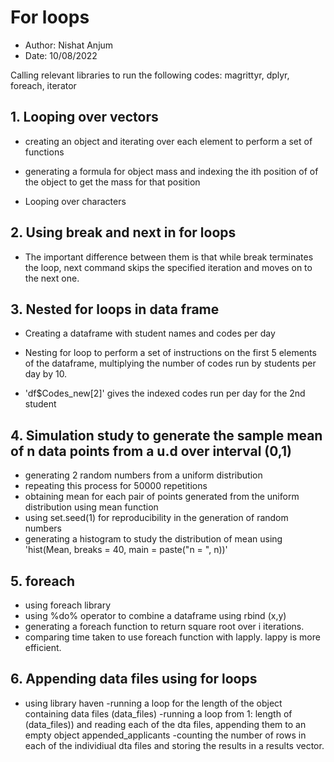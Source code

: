 # For loops
- Author: Nishat Anjum
- Date: 10/08/2022

Calling relevant libraries to run the following codes: magrittyr, dplyr, foreach, iterator


## 1. Looping over vectors

- creating an object and iterating over each element to perform a set of functions

- generating a formula for object mass and indexing the ith position of of the object to get the mass for that position
- Looping over characters

## 2. Using break and next in for loops

- The important difference between them is that while break terminates the loop, next command skips the specified iteration and moves on to the next one.


## 3. Nested for loops in data frame

- Creating a dataframe with student names and codes per day

- Nesting for loop to perform a set of instructions on the first 5 elements of the dataframe, multiplying the number of codes run by students per day by 10.
- 'df$Codes_new[2]' gives the indexed codes run per day for the 2nd student
## 4. Simulation study to generate the sample mean of n data points from a u.d over interval (0,1)
- generating 2 random numbers from a uniform distribution
- repeating this process for 50000 repetitions
- obtaining mean for each pair of points generated from the uniform distribution using mean function
- using set.seed(1) for reproducibility in the generation of random numbers
- generating a histogram to study the distribution of mean using 'hist(Mean, breaks = 40, main = paste("n = ", n))' 

## 5. foreach
- using foreach library
- using %do% operator to combine a dataframe using rbind (x,y)
- generating a foreach function to return square root over i iterations.
- comparing time taken to use foreach function with lapply. lappy is more efficient.

## 6. Appending data files using for loops
- using library haven 
-running a loop for the length of the object containing data files (data_files)
-running a loop from 1: length of (data_files)) and reading each of the dta files, appending them to an empty object appended_applicants
-counting the number of rows in each of the individiual dta files and storing the results in a results vector. 

